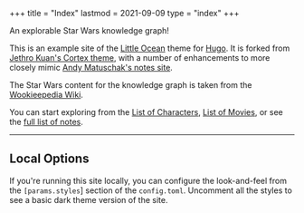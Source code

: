+++
title = "Index"
lastmod = 2021-09-09
type = "index"
+++

An explorable Star Wars knowledge graph!

This is an example site of the [Little Ocean](https://github.com/justindsmith/little-ocean) theme for [Hugo](https://gohugo.io/). It is forked from [Jethro Kuan's Cortex theme](https://github.com/jethrokuan/cortex), with a number of enhancements to more closely mimic [Andy Matuschak's notes site](https://notes.andymatuschak.org).

The Star Wars content for the knowledge graph is taken from the [Wookieepedia Wiki](https://starwars.fandom.com/wiki/).

You can start exploring from the [List of Characters](/list-of-characters), [List of Movies](/list-of-movies), or see the [full list of notes](/posts).

---

## Local Options

If you're running this site locally, you can configure the look-and-feel from the `[params.styles`] section of the `config.toml`. Uncomment all the styles to see a basic dark theme version of the site.
